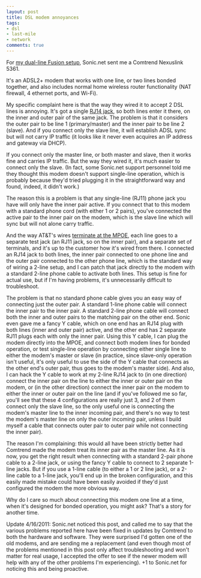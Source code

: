 ```yaml
---
layout: post
title: DSL modem annoyances
tags:
- dsl
- last-mile
- network
comments: true
---
```

For [my dual-line Fusion setup](http://blog.metamatt.com/blog/2011/04/09/state-of-the-last-mile-internet-connection-year-2011/), Sonic.net sent me a
Comtrend Nexuslink 5361.

It's an ADSL2+ modem that works with one line, or two lines bonded together,
and also includes normal home wireless router functionality (NAT firewall, 4
ethernet ports, and Wi-Fi).

My specific complaint here is that the way they wired it to accept 2 DSL lines
is annoying. It's got a single [RJ14 jack](http://en.wikipedia.org/wiki/Registered_jack#RJ11.2C_RJ14.2C_RJ25_wiring_details), so both lines enter it there,
on the inner and outer pair of the same jack. The problem is that it considers
the outer pair to be line 1 (primary/master) and the inner pair to be line 2
(slave). And if you connect only the slave line, it will establish ADSL sync
but will not carry IP traffic (it looks like it never even acquires an IP
address and gateway via DHCP).

If you connect only the master line, or both master and slave, then it works
fine and carries IP traffic. But the way they wired it, it's much easier to
connect only the slave. (In fact, some Sonic.net support personnel told me
they thought this modem doesn't support single-line operation, which is
probably because they'd tried plugging it in the straightforward way and
found, indeed, it didn't work.)

The reason this is a problem is that any single-line (RJ11) phone jack you
have will only have the inner pair active. If you connect that to this modem
with a standard phone cord (with either 1 or 2 pairs), you've connected the
active pair to the inner pair on the modem, which is the slave line which will
sync but will not alone carry traffic.

And the way AT&T's wires [terminate at the MPOE](http://en.wikipedia.org/wiki/Demarcation_point), each line goes to a
separate test jack (an RJ11 jack, so on the inner pair), and a separate set of
terminals, and it's up to the customer how it's wired from there. I connected
an RJ14 jack to both lines, the inner pair connected to one phone line and the
outer pair connected to the other phone line, which is the standard way of
wiring a 2-line setup, and I can patch that jack directly to the modem with a
standard 2-line phone cable to activate both lines. This setup is fine for
actual use, but if I'm having problems, it's unnecessarily difficult to
troubleshoot.

The problem is that no standard phone cable gives you an easy way of
connecting just the outer pair. A standard 1-line phone cable will connect the
inner pair to the inner pair. A standard 2-line phone cable will connect both
the inner and outer pairs to the matching pair on the other end. Sonic even
gave me a fancy Y cable, which on one end has an RJ14 plug with both lines
(inner and outer pair) active, and the other end has 2 separate RJ11 plugs
each with only the inner pair. Using this Y cable, I can plug the modem
directly into the MPOE, and connect both modem lines for bonded operation, or
test single-line operation by connecting either single line to either the
modem's master or slave (in practice, since slave-only operation isn't useful,
it's only useful to use the side of the Y cable that connects as the other
end's outer pair, thus goes to the modem's master side). And also, I can hack
the Y cable to work at my 2-line RJ14 jack to (in one direction) connect the
inner pair on the line to either the inner or outer pair on the modem, or (in
the other direction) connect the inner pair on the modem to either the inner
or outer pair on the line (and if you've followed me so far, you'll see that
these 4 configurations are really just 3, and 2 of them connect only the slave
line, so the only useful one is connecting the modem's master line to the
inner incoming pair, and there's no way to test the modem's master line on
only the outer incoming pair, unless I build myself a cable that connects
outer pair to outer pair while not connecting the inner pair).

The reason I'm complaining: this would all have been strictly better had
Comtrend made the modem treat its inner pair as the master line. As it is now,
you get the right result when connecting with a standard 2-pair phone cable to
a 2-line jack, or using the fancy Y cable to connect to 2 separate 1-line
jacks. But if you use a 1-line cable (to either a 1 or 2 line jack), or a
2-line cable to a 1-line jack, you'll end up in the broken configuration, and
this easily made mistake could have been easily avoided if they'd just
configured the modem the more obvious way.

Why do I care so much about connecting this modem one line at a time, when
it's designed for bonded operation, you might ask? That's a story for another
time.

Update 4/16/2011: Sonic.net noticed this post, and called me to say that the
various problems reported here have been fixed in updates by Comtrend to both
the hardware and software. They were surprised I'd gotten one of the old
modems, and are sending me a replacement (and even though most of the problems
mentioned in this post only affect troubleshooting and won't matter for real
usage, I accepted the offer to see if the newer modem will help with any of
the other problems I'm experiencing). +1 to Sonic.net for noticing this and
being proactive.
